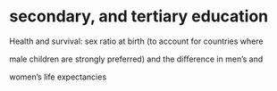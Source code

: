 # secondary, and tertiary education

Health and survival: sex ratio at birth (to account for countries where

male children are strongly preferred) and the diﬀerence in men’s and

women’s life expectancies